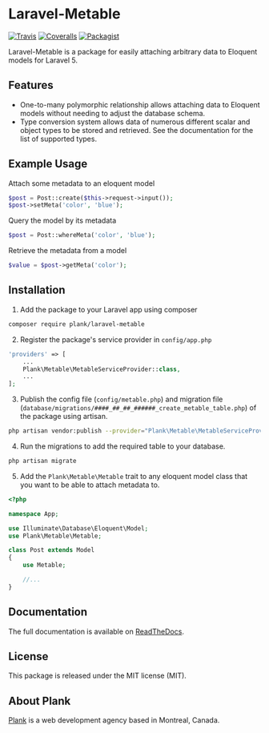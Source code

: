 # Laravel-Metable

[![Travis](https://img.shields.io/travis/plank/laravel-metable/master.svg?style=flat-square)](https://travis-ci.org/plank/laravel-metable)
[![Coveralls](https://img.shields.io/coveralls/plank/laravel-metable.svg?style=flat-square)](https://coveralls.io/github/plank/laravel-metable)
[![Packagist](https://img.shields.io/packagist/v/plank/laravel-metable.svg?style=flat-square)](https://packagist.org/packages/plank/laravel-metable)

Laravel-Metable is a package for easily attaching arbitrary data to Eloquent models for Laravel 5.

## Features

- One-to-many polymorphic relationship allows attaching data to Eloquent models without needing to adjust the database schema.
- Type conversion system allows data of numerous different scalar and object types to be stored and retrieved. See the documentation for the list of supported types.

## Example Usage

Attach some metadata to an eloquent model

```php
$post = Post::create($this->request->input());
$post->setMeta('color', 'blue');
```

Query the model by its metadata

```php
$post = Post::whereMeta('color', 'blue');
```

Retrieve the metadata from a model

```php
$value = $post->getMeta('color');
```

## Installation

1. Add the package to your Laravel app using composer

```bash
composer require plank/laravel-metable
```

2. Register the package's service provider in `config/app.php`

```php
'providers' => [
    ...
    Plank\Metable\MetableServiceProvider::class,
    ...
];
```

3. Publish the config file (`config/metable.php`) and migration file (`database/migrations/####_##_##_######_create_metable_table.php`) of the package using artisan.

```bash
php artisan vendor:publish --provider="Plank\Metable\MetableServiceProvider"
```

4. Run the migrations to add the required table to your database.

```bash
php artisan migrate
```

5. Add the `Plank\Metable\Metable` trait to any eloquent model class that you want to be able to attach metadata to.


```php
<?php

namespace App;

use Illuminate\Database\Eloquent\Model;
use Plank\Metable\Metable;

class Post extends Model
{
	use Metable;

	//...
}
```

## Documentation

The full documentation is available on [ReadTheDocs](http://laravel-metable.readthedocs.io/en/latest/).

## License

This package is released under the MIT license (MIT).

## About Plank

[Plank](http://plankdesign.com) is a web development agency based in Montreal, Canada.

